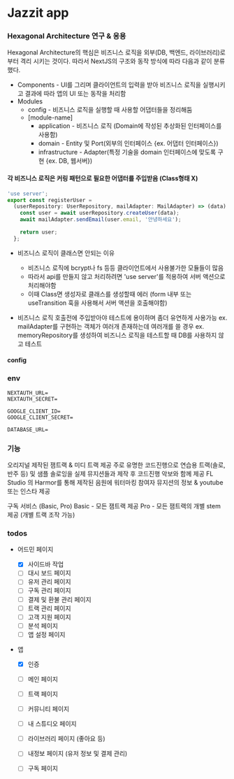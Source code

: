 # Jazzit app

### Hexagonal Architecture 연구 & 응용

Hexagonal Architecture의 핵심은 비즈니스 로직을 외부(DB, 백엔드, 라이브러리)로 부터 격리 시키는 것이다.
따라서 NextJS의 구조와 동작 방식에 따라 다음과 같이 분류했다.

- Components - UI를 그리며 클라이언트의 입력을 받아 비즈니스 로직을 실행시키고 결과에 따라 앱의 UI 또는 동작을 처리함
- Modules
  - config - 비즈니스 로직을 실행할 때 사용할 어댑터들을 정리해둠
  - [module-name]
    - application - 비즈니스 로직 (Domain에 작성된 추상화된 인터페이스를 사용함)
    - domain - Entity 및 Port(외부의 인터페이스 {ex. 어댑터 인터페이스})
    - infrastructure - Adapter(특정 기술을 domain 인터페이스에 맞도록 구현 {ex. DB, 웹서버})

#### 각 비즈니스 로직은 커링 패턴으로 필요한 어댑터를 주입받음 (Class형태 X)

```ts
'use server';
export const registerUser =
  (userRepository: UserRepository, mailAdapter: MailAdapter) => (data) => {
    const user = await userRepository.createUser(data);
    await mailAdapter.sendEmail(user.email, '안녕하세요');

    return user;
  };
```

- 비즈니스 로직이 클래스면 안되는 이유

  - 비즈니스 로직에 bcrypt나 fs 등등 클라이언트에서 사용불가한 모듈들이 많음
  - 따라서 api를 만들지 않고 처리하려면 'use server'를 적용하여 서버 액션으로 처리해야함
  - 이때 Class면 생성자로 클래스를 생성할때 에러 (form 내부 또는 useTransition 훅을 사용해서 서버 액션을 호출해야함)

- 비즈니스 로직 호출전에 주입받아야 테스트에 용이하며 좀더 유연하게 사용가능
  ex. mailAdapter를 구현하는 객체가 여러개 존재하는데 여러개를 쓸 경우
  ex. memoryRepository를 생성하여 비즈니스 로직을 테스트할 때 DB를 사용하지 않고 테스트

#### config

### env

```env
NEXTAUTH_URL=
NEXTAUTH_SECRET=

GOOGLE_CLIENT_ID=
GOOGLE_CLIENT_SECRET=

DATABASE_URL=
```

### 기능

오리지널 제작된 잼트랙 & 미디 트랙 제공
주로 유명한 코드진행으로 연습용 트랙(솔로, 반주 등) 및 샘플 솔로잉을 실제 뮤지션들과 제작 후 코드진행 악보와 함께 제공
FL Studio 의 Harmor를 통해 제작된 음원에 워터마킹
참여자 뮤지션의 정보 & youtube 또는 인스타 제공

구독 서비스 (Basic, Pro)
Basic - 모든 잼트랙 제공
Pro - 모든 잼트랙의 개별 stem 제공 (개별 트랙 조작 가능)

### todos

- 어드민 페이지

  - [x] 사이드바 작업
  - [ ] 대시 보드 페이지
  - [ ] 유저 관리 페이지
  - [ ] 구독 관리 페이지
  - [ ] 결제 및 환불 관리 페이지
  - [ ] 트랙 관리 페이지
  - [ ] 고객 지원 페이지
  - [ ] 분석 페이지
  - [ ] 앱 설정 페이지

- 앱

  - [x] 인증
  - [ ] 메인 페이지
  - [ ] 트랙 페이지
  - [ ] 커뮤니티 페이지
  - [ ] 내 스튜디오 페이지
  - [ ] 라이브러리 페이지 (좋아요 등)

  - [ ] 내정보 페이지 (유저 정보 및 결제 관리)
  - [ ] 구독 페이지
